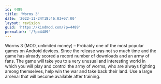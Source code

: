 ```yaml
---
id: 4489
title: 'Worms 3'
date: '2022-11-24T18:46:03+07:00'
layout: revision
guid: 'https://kindmod.com/?p=4489'
permalink: '/?p=4489'
---
```


Worms 3 (MOD, unlimited money) – Probably one of the most popular games on Android devices. Since the release was not so much time and the game has already scored a record number of downloads and an army of fans. The game will take you to a very unusual and interesting world in which you will play and control the army of worms, who are always fighting among themselves, help win the war and take back their land. Use a large arsenal that will become available after training.
